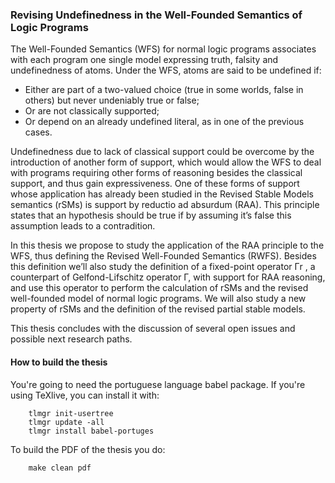 ### Revising Undefinedness in the Well-Founded Semantics of Logic Programs

The Well-Founded Semantics (WFS) for normal logic programs associates with each program one single model expressing truth, falsity and undefinedness of atoms. Under the WFS, atoms are said to be undefined if:

* Either are part of a two-valued choice (true in some worlds, false in others) but never undeniably true or false;
* Or are not classically supported;
* Or depend on an already undefined literal, as in one of the previous cases.

Undefinedness due to lack of classical support could be overcome by the introduction of another form of support, which would allow the WFS to deal with programs requiring other forms of reasoning besides the classical support, and thus gain expressiveness. One of these forms of support whose application has already been studied in the Revised Stable Models semantics (rSMs) is support by reductio ad absurdum (RAA). This principle states that an hypothesis should be true if by assuming it’s false this assumption leads to a contradition.

In this thesis we propose to study the application of the RAA principle to the WFS, thus defining the Revised Well-Founded Semantics (RWFS). Besides this definition we’ll also study the definition of a fixed-point operator Γr , a counterpart of Gelfond-Lifschitz operator Γ, with support for RAA reasoning, and use this operator to perform the calculation of rSMs and the revised well-founded model of normal logic programs. We will also study a new property of rSMs and the definition of the revised partial stable models.

This thesis concludes with the discussion of several open issues and possible next research paths.

#### How to build the thesis

You're going to need the portuguese language babel package. If you're using TeXlive, you can install it with:

		tlmgr init-usertree
		tlmgr update -all
		tlmgr install babel-portuges

To build the PDF of the thesis you do:

		make clean pdf
